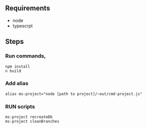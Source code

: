 
## Requirements

- node
- typescrpt 

## Steps

### Run commands, 
```
npm install
n build
```

### Add alias

```
alias ms-project="node [path to project]/~out/cmd-project.js"
```

### RUN scripts

```
ms-project recreateDb
ms-project cleanBranches
```